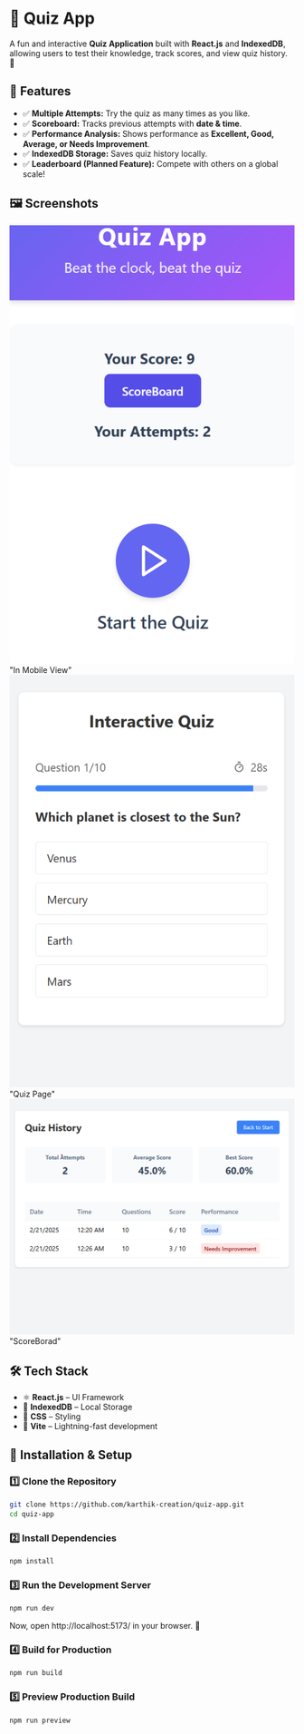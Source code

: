 # 🎯 Quiz App 

A fun and interactive **Quiz Application** built with **React.js** and **IndexedDB**, allowing users to test their knowledge, track scores, and view quiz history. 🚀

## 📌 Features
- ✅ **Multiple Attempts:** Try the quiz as many times as you like.
- ✅ **Scoreboard:** Tracks previous attempts with **date & time**.
- ✅ **Performance Analysis:** Shows performance as **Excellent, Good, Average, or Needs Improvement**.
- ✅ **IndexedDB Storage:** Saves quiz history locally.
- ✅ **Leaderboard (Planned Feature):** Compete with others on a global scale!

## 🖼 Screenshots

![First Page](./public/screenshots/mobile-first.png)
"In Mobile View"
![Question Page](./public/screenshots/mobile_quiz.png)
"Quiz Page"
![ScoreBoard Page](./public/screenshots/score-board.png)
"ScoreBorad"


## 🛠 Tech Stack
- ⚛️ **React.js** – UI Framework  
- 🎯 **IndexedDB** – Local Storage  
- 🎨 **CSS** – Styling  
- 🚀 **Vite** – Lightning-fast development  

## 🔧 Installation & Setup

### 1️⃣ Clone the Repository
```sh
git clone https://github.com/karthik-creation/quiz-app.git
cd quiz-app
```
### 2️⃣ Install Dependencies
```sh
npm install
```
### 3️⃣ Run the Development Server
```sh
npm run dev
```
Now, open http://localhost:5173/ in your browser. 🎉


### 4️⃣ Build for Production
```sh
npm run build
```

### 5️⃣ Preview Production Build
```sh
npm run preview
```

